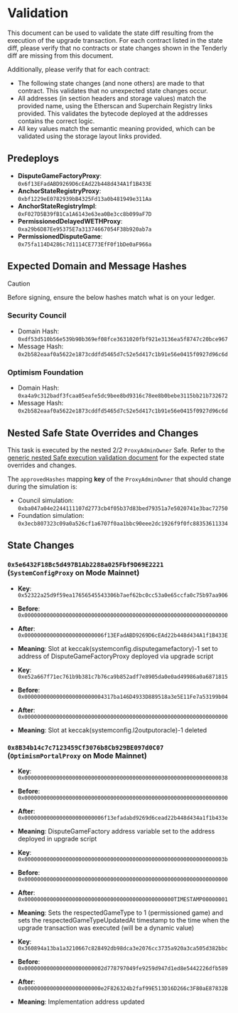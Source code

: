 # Validation

This document can be used to validate the state diff resulting from the execution of the upgrade
transaction. For each contract listed in the state diff, please verify that no contracts or state
changes shown in the Tenderly diff are missing from this document.

Additionally, please verify that for each contract:

- The following state changes (and none others) are made to that contract. This validates that no
  unexpected state changes occur.
- All addresses (in section headers and storage values) match the provided name, using the
  Etherscan and Superchain Registry links provided. This validates the bytecode deployed at the
  addresses contains the correct logic.
- All key values match the semantic meaning provided, which can be validated using the storage
  layout links provided.

## Predeploys

- **DisputeGameFactoryProxy**: `0x6f13EFadABD9269D6cEAd22b448d434A1f1B433E`
- **AnchorStateRegistryProxy**: `0xbf1229eE0782939bB4325Fd13a0b481949e311Aa`
- **AnchorStateRegistryImpl**: `0xF027D5B39fB1Ca1A6143e63ea0Be3cc8b099aF7D`
- **PermissionedDelayedWETHProxy**: `0xa29b6D87Ee95375E7a31374667054F38b920ab7a`
- **PermissionedDisputeGame**: `0x75fa114D4286c7d1114CE773EfF0f1bDe0aF966a`

## Expected Domain and Message Hashes

> [!CAUTION]
>
> Before signing, ensure the below hashes match what is on your ledger.
>
> ### Security Council
>
> - Domain Hash: `0xdf53d510b56e539b90b369ef08fce3631020fbf921e3136ea5f8747c20bce967`
> - Message Hash: `0x2b582eaaf0a5622e1873cddfd5465d7c52e5d417c1b91e56e0415f0927d96c6d`
>
> ### Optimism Foundation
>
> - Domain Hash: `0xa4a9c312badf3fcaa05eafe5dc9bee8bd9316c78ee8b0bebe3115bb21b732672`
> - Message Hash: `0x2b582eaaf0a5622e1873cddfd5465d7c52e5d417c1b91e56e0415f0927d96c6d`

## Nested Safe State Overrides and Changes

This task is executed by the nested 2/2 `ProxyAdminOwner` Safe. Refer to the
[generic nested Safe execution validation document](../../../NESTED-VALIDATION.md) for the expected
state overrides and changes.

The `approvedHashes` mapping **key** of the `ProxyAdminOwner` that should change during the
simulation is:

- Council simulation: `0xba047a04e2244111107d2773cb4f05b37d83bed79351a7e5020741e3bac72750`
- Foundation simulation: `0x3ecb807323c09a0a526cf1a6707f0aa1bbc90eee2dc1926f9f0fc88353611334`

## State Changes

### `0x5e6432F18Bc5d497B1Ab2288a025Fbf9D69E2221` (`SystemConfigProxy` on Mode Mainnet)

- **Key**: `0x52322a25d9f59ea17656545543306b7aef62bc0cc53a0e65ccfa0c75b97aa906`
- **Before**: `0x0000000000000000000000000000000000000000000000000000000000000000`
- **After**: `0x0000000000000000000000006f13EFadABD9269D6cEAd22b448d434A1f1B433E`
- **Meaning**: Slot at keccak(systemconfig.disputegamefactory)-1 set to address of
  DisputeGameFactoryProxy deployed via upgrade script

- **Key**: `0xe52a667f71ec761b9b381c7b76ca9b852adf7e8905da0e0ad49986a0a6871815`
- **Before**: `0x0000000000000000000000004317ba146D4933D889518a3e5E11Fe7a53199b04`
- **After**: `0x0000000000000000000000000000000000000000000000000000000000000000`
- **Meaning**: Slot at keccak(systemconfig.l2outputoracle)-1 deleted

### `0x8B34b14c7c7123459Cf3076b8Cb929BE097d0C07` (`OptimismPortalProxy` on Mode Mainnet)

- **Key**: `0x0000000000000000000000000000000000000000000000000000000000000038`
- **Before**: `0x0000000000000000000000000000000000000000000000000000000000000000`
- **After**: `0x0000000000000000000000006f13efadabd9269d6cead22b448d434a1f1b433e`
- **Meaning**: DisputeGameFactory address variable set to the address deployed in upgrade script

- **Key**: `0x000000000000000000000000000000000000000000000000000000000000003b`
- **Before**: `0x0000000000000000000000000000000000000000000000000000000000000000`
- **After**: `0x00000000000000000000000000000000000000000000000TIMESTAMP00000001`
- **Meaning**: Sets the respectedGameType to 1 (permissioned game) and sets the
  respectedGameTypeUpdatedAt timestamp to the time when the upgrade transaction was executed (will
  be a dynamic value)

- **Key**: `0x360894a13ba1a3210667c828492db98dca3e2076cc3735a920a3ca505d382bbc`
- **Before**: `0x0000000000000000000000002d778797049fe9259d947d1ed8e5442226dfb589`
- **After**: `0x000000000000000000000000e2F826324b2faf99E513D16D266c3F80aE87832B`
- **Meaning**: Implementation address updated
